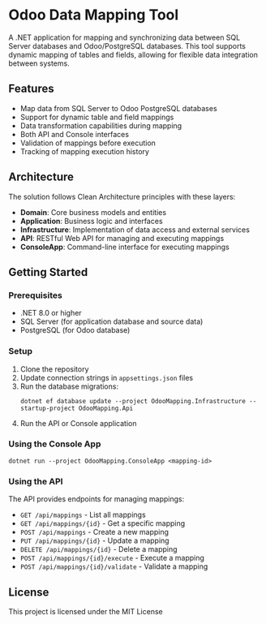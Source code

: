 # Odoo Data Mapping Tool

A .NET application for mapping and synchronizing data between SQL Server databases and Odoo/PostgreSQL databases. This tool supports dynamic mapping of tables and fields, allowing for flexible data integration between systems.

## Features

- Map data from SQL Server to Odoo PostgreSQL databases
- Support for dynamic table and field mappings
- Data transformation capabilities during mapping
- Both API and Console interfaces
- Validation of mappings before execution
- Tracking of mapping execution history

## Architecture

The solution follows Clean Architecture principles with these layers:

- **Domain**: Core business models and entities
- **Application**: Business logic and interfaces
- **Infrastructure**: Implementation of data access and external services
- **API**: RESTful Web API for managing and executing mappings
- **ConsoleApp**: Command-line interface for executing mappings

## Getting Started

### Prerequisites

- .NET 8.0 or higher
- SQL Server (for application database and source data)
- PostgreSQL (for Odoo database)

### Setup

1. Clone the repository
2. Update connection strings in `appsettings.json` files
3. Run the database migrations:
   ```
   dotnet ef database update --project OdooMapping.Infrastructure --startup-project OdooMapping.Api
   ```
4. Run the API or Console application

### Using the Console App

```
dotnet run --project OdooMapping.ConsoleApp <mapping-id>
```

### Using the API

The API provides endpoints for managing mappings:

- `GET /api/mappings` - List all mappings
- `GET /api/mappings/{id}` - Get a specific mapping
- `POST /api/mappings` - Create a new mapping
- `PUT /api/mappings/{id}` - Update a mapping
- `DELETE /api/mappings/{id}` - Delete a mapping
- `POST /api/mappings/{id}/execute` - Execute a mapping
- `POST /api/mappings/{id}/validate` - Validate a mapping

## License

This project is licensed under the MIT License 